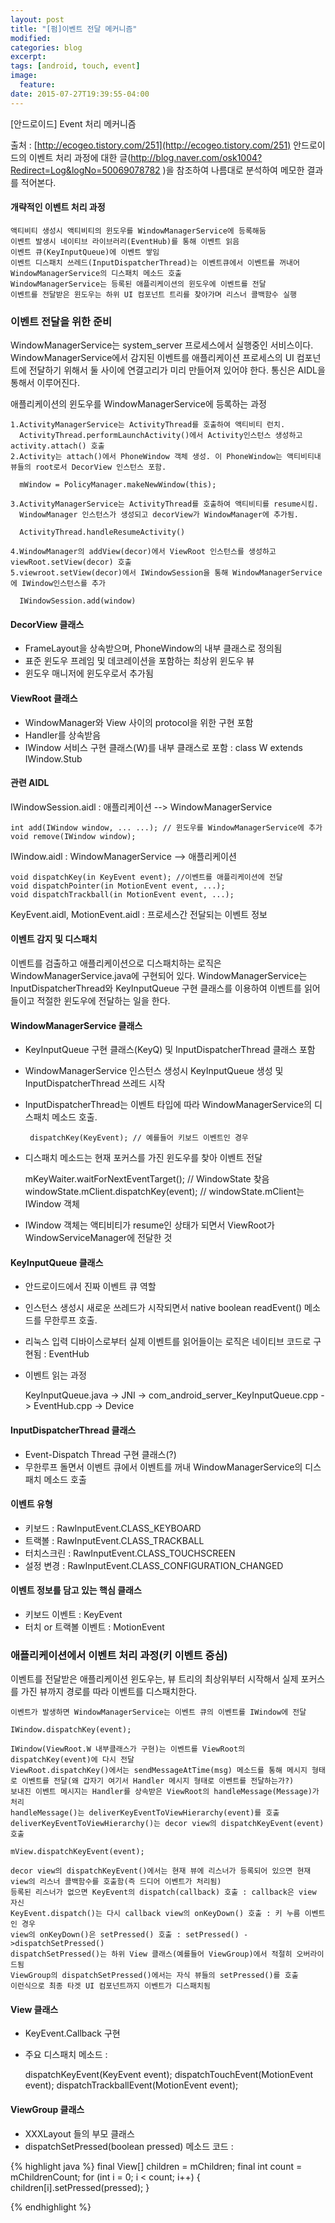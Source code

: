 ```yaml
---
layout: post
title: "[펌]이벤트 전달 메커니즘"
modified:
categories: blog
excerpt:
tags: [android, touch, event]
image:
  feature:
date: 2015-07-27T19:39:55-04:00
---
```


[안드로이드] Event 처리 메커니즘

출처 : [http://ecogeo.tistory.com/251](http://ecogeo.tistory.com/251)
안드로이드의 이벤트 처리 과정에 대한 글(http://blog.naver.com/osk1004?Redirect=Log&logNo=50069078782 )을 참조하여 나름대로 분석하여 메모한 결과를 적어본다.

#### 개략적인 이벤트 처리 과정

    액티비티 생성시 액티비티의 윈도우를 WindowManagerService에 등록해둠
    이벤트 발생시 네이티브 라이브러리(EventHub)를 통해 이벤트 읽음
    이벤트 큐(KeyInputQueue)에 이벤트 쌓임
    이벤트 디스패치 쓰레드(InputDispatcherThread)는 이벤트큐에서 이벤트를 꺼내어
    WindowManagerService의 디스패치 메소드 호출
    WindowManagerService는 등록된 애플리케이션의 윈도우에 이벤트를 전달
    이벤트를 전달받은 윈도우는 하위 UI 컴포넌트 트리를 찾아가며 리스너 콜백함수 실행


### 이벤트 전달을 위한 준비

WindowManagerService는 system_server 프로세스에서 실행중인 서비스이다. WindowManagerService에서 감지된 이벤트를 애플리케이션 프로세스의 UI 컴포넌트에 전달하기 위해서 둘 사이에 연결고리가 미리 만들어져 있어야 한다. 통신은 AIDL을 통해서 이루어진다.

애플리케이션의 윈도우를 WindowManagerService에 등록하는 과정

    1.ActivityManagerService는 ActivityThread를 호출하여 액티비티 런치.
      ActivityThread.performLaunchActivity()에서 Activity인스턴스 생성하고 activity.attach() 호출
    2.Activity는 attach()에서 PhoneWindow 객체 생성. 이 PhoneWindow는 액티비티내 뷰들의 root로서 DecorView 인스턴스 포함.

      mWindow = PolicyManager.makeNewWindow(this);
     
    3.ActivityManagerService는 ActivityThread를 호출하여 액티비티를 resume시킴.
      WindowManager 인스턴스가 생성되고 decorView가 WindowManager에 추가됨.

      ActivityThread.handleResumeActivity()
     
    4.WindowManager의 addView(decor)에서 ViewRoot 인스턴스를 생성하고 viewRoot.setView(decor) 호출
    5.viewroot.setView(decor)에서 IWindowSession을 통해 WindowManagerService에 IWindow인스턴스를 추가

      IWindowSession.add(window) 
     

#### DecorView 클래스
- FrameLayout을 상속받으며, PhoneWindow의 내부 클래스로 정의됨
- 표준 윈도우 프레임 및 데코레이션을 포함하는 최상위 윈도우 뷰
- 윈도우 매니저에 윈도우로서 추가됨

#### ViewRoot 클래스
- WindowManager와 View 사이의 protocol을 위한 구현 포함
- Handler를 상속받음
- IWindow 서비스 구현 클래스(W)를 내부 클래스로 포함 :  class W extends IWindow.Stub

#### 관련 AIDL
IWindowSession.aidl : 애플리케이션 --> WindowManagerService

    int add(IWindow window, ... ...); // 윈도우를 WindowManagerService에 추가
    void remove(IWindow window);   

IWindow.aidl : WindowManagerService --> 애플리케이션

    void dispatchKey(in KeyEvent event); //이벤트를 애플리케이션에 전달
    void dispatchPointer(in MotionEvent event, ...);
    void dispatchTrackball(in MotionEvent event, ...);

KeyEvent.aidl, MotionEvent.aidl : 프로세스간 전달되는 이벤트 정보


#### 이벤트 감지 및 디스패치
이벤트를 검출하고 애플리케이션으로 디스패치하는 로직은 WindowManagerService.java에 구현되어 있다. WindowManagerService는 InputDispatcherThread와 KeyInputQueue 구현 클래스를 이용하여 이벤트를 읽어들이고 적절한 윈도우에 전달하는 일을 한다.

#### WindowManagerService 클래스
- KeyInputQueue 구현 클래스(KeyQ) 및 InputDispatcherThread 클래스 포함
- WindowManagerService 인스턴스 생성시 KeyInputQueue 생성 및 InputDispatcherThread 쓰레드 시작
- InputDispatcherThread는 이벤트 타입에 따라 WindowManagerService의 디스패치 메소드 호출.

       dispatchKey(KeyEvent); // 예를들어 키보드 이벤트인 경우

- 디스패치 메소드는 현재 포커스를 가진 윈도우를 찾아 이벤트 전달

     mKeyWaiter.waitForNextEventTarget(); // WindowState 찾음
     windowState.mClient.dispatchKey(event); // windowState.mClient는 IWindow 객체

- IWindow 객체는 액티비티가 resume인 상태가 되면서 ViewRoot가 WindowServiceManager에 전달한 것

#### KeyInputQueue 클래스
- 안드로이드에서 진짜 이벤트 큐 역할
- 인스턴스 생성시 새로운 쓰레드가 시작되면서 native boolean readEvent() 메소드를 무한루프 호출.
- 리눅스 입력 디바이스로부터 실제 이벤트를 읽어들이는 로직은 네이티브 코드로 구현됨 : EventHub
- 이벤트 읽는 과정 

   KeyInputQueue.java -> JNI -> com_android_server_KeyInputQueue.cpp -> EventHub.cpp -> Device

#### InputDispatcherThread 클래스
- Event-Dispatch Thread 구현 클래스(?)
- 무한루프 돌면서 이벤트 큐에서 이벤트를 꺼내 WindowManagerService의 디스패치 메소드 호출

#### 이벤트 유형
- 키보드 : RawInputEvent.CLASS_KEYBOARD
- 트랙볼 : RawInputEvent.CLASS_TRACKBALL
- 터치스크린 : RawInputEvent.CLASS_TOUCHSCREEN
- 설정 변경 : RawInputEvent.CLASS_CONFIGURATION_CHANGED

#### 이벤트 정보를 담고 있는 핵심 클래스
- 키보드 이벤트 : KeyEvent
- 터치 or 트랙볼 이벤트 : MotionEvent


### 애플리케이션에서 이벤트 처리 과정(키 이벤트 중심)

이벤트를 전달받은 애플리케이션 윈도우는, 뷰 트리의 최상위부터 시작해서 실제 포커스를 가진 뷰까지 경로를 따라 이벤트를 디스패치한다.

    이벤트가 발생하면 WindowManagerService는 이벤트 큐의 이벤트를 IWindow에 전달

    IWindow.dispatchKey(event);
     
    IWindow(ViewRoot.W 내부클래스가 구현)는 이벤트를 ViewRoot의 dispatchKey(event)에 다시 전달
    ViewRoot.dispatchKey()에서는 sendMessageAtTime(msg) 메소드를 통해 메시지 형태로 이벤트를 전달(왜 갑자기 여기서 Handler 메시지 형태로 이벤트를 전달하는가?)
    보내진 이벤트 메시지는 Handler를 상속받은 ViewRoot의 handleMessage(Message)가 처리
    handleMessage()는 deliverKeyEventToViewHierarchy(event)를 호출
    deliverKeyEventToViewHierarchy()는 decor view의 dispatchKeyEvent(event) 호출

    mView.dispatchKeyEvent(event);
     
    decor view의 dispatchKeyEvent()에서는 현재 뷰에 리스너가 등록되어 있으면 현재 view의 리스너 콜백함수를 호출함(즉 드디어 이벤트가 처리됨)
    등록된 리스너가 없으면 KeyEvent의 dispatch(callback) 호출 : callback은 view 자신
    KeyEvent.dispatch()는 다시 callback view의 onKeyDown() 호출 : 키 누름 이벤트인 경우
    view의 onKeyDown()은 setPressed() 호출 : setPressed() ->dispatchSetPressed()
    dispatchSetPressed()는 하위 View 클래스(예를들어 ViewGroup)에서 적절히 오버라이드됨
    ViewGroup의 dispatchSetPressed()에서는 자식 뷰들의 setPressed()를 호출
    이런식으로 최종 타겟 UI 컴포넌트까지 이벤트가 디스패치됨


#### View 클래스
- KeyEvent.Callback 구현
- 주요 디스패치 메소드 :

    dispatchKeyEvent(KeyEvent event);
    dispatchTouchEvent(MotionEvent event);
    dispatchTrackballEvent(MotionEvent event);

#### ViewGroup 클래스
- XXXLayout 들의 부모 클래스
- dispatchSetPressed(boolean pressed) 메소드 코드 :

{% highlight java %}
        final View[] children = mChildren;
        final int count = mChildrenCount;
        for (int i = 0; i < count; i++) {
            children[i].setPressed(pressed);
        }

{% endhighlight %}